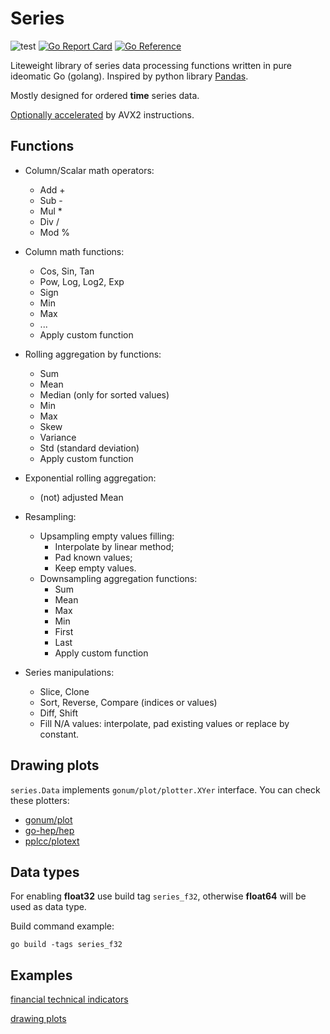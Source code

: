 # Series

![test](https://github.com/WinPooh32/series/actions/workflows/test.yml/badge.svg)
[![Go Report Card](https://goreportcard.com/badge/github.com/WinPooh32/series)](https://goreportcard.com/report/github.com/WinPooh32/series)
[![Go Reference](https://pkg.go.dev/badge/github.com/WinPooh32/series.svg)](https://pkg.go.dev/github.com/WinPooh32/series)

Liteweight library of series data processing functions written in pure ideomatic Go (golang). Inspired by python library [Pandas](https://github.com/pandas-dev/pandas).

Mostly designed for ordered **time** series data.

[Optionally accelerated](https://github.com/WinPooh32/series/issues/2) by AVX2 instructions.

## Functions

- Column/Scalar math operators:
  - Add +
  - Sub -
  - Mul *
  - Div /
  - Mod %

- Column math functions:
  - Cos, Sin, Tan
  - Pow, Log, Log2, Exp
  - Sign
  - Min
  - Max
  - ...
  - Apply custom function

- Rolling aggregation by functions:
  - Sum
  - Mean
  - Median (only for sorted values)
  - Min
  - Max
  - Skew
  - Variance
  - Std (standard deviation)
  - Apply custom function

- Exponential rolling aggregation:
  - (not) adjusted Mean

- Resampling:
  - Upsampling empty values filling:
    - Interpolate by linear method;
    - Pad known values;
    - Keep empty values.
  - Downsampling aggregation functions:
    - Sum
    - Mean
    - Max
    - Min
    - First
    - Last
    - Apply custom function
- Series manipulations:
  - Slice, Clone
  - Sort, Reverse, Compare (indices or values)
  - Diff, Shift
  - Fill N/A values: interpolate, pad existing values or replace by constant.

## Drawing plots

`series.Data` implements `gonum/plot/plotter.XYer` interface. You can check these plotters:

- [gonum/plot](https://github.com/gonum/plot)
- [go-hep/hep](https://github.com/go-hep/hep/tree/main/hplot)
- [pplcc/plotext](https://github.com/pplcc/plotext)

## Data types

For enabling **float32** use build tag `series_f32`, otherwise **float64** will be used as data type.

Build command example:

``` shell
go build -tags series_f32
```

## Examples

[financial technical indicators](https://github.com/WinPooh32/fta/blob/master/fta.go)

[drawing plots](https://github.com/WinPooh32/fta/blob/master/examples/render-plots/main.go)
